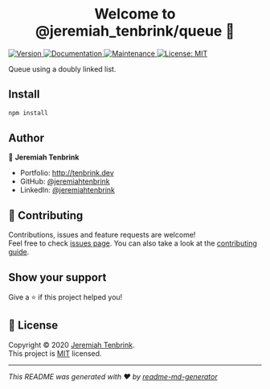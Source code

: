 <h1 align="center">Welcome to @jeremiah_tenbrink/queue 👋</h1>
<p>
  <a href="https://www.npmjs.com/package/@jeremiah_tenbrink/queue" target="_blank">
    <img alt="Version" src="https://img.shields.io/npm/v/@jeremiah_tenbrink/queue.svg">
  </a>
  <a href="https://jeremiahtenbrink.github.io/queue/" target="_blank">
    <img alt="Documentation" src="https://img.shields.io/badge/documentation-yes-brightgreen.svg" />
  </a>
  <a href="https://github.com/jeremiahtenbrink/queue/graphs/commit-activity" target="_blank">
    <img alt="Maintenance" src="https://img.shields.io/badge/Maintained%3F-yes-green.svg" />
  </a>
  <a href="https://github.com/jeremiahtenbrink/queue/blob/master/LICENSE" target="_blank">
    <img alt="License: MIT" src="https://img.shields.io/github/license/jeremiahtenbrink/queue" />
  </a>


</p>


Queue using a doubly linked list.

## Install

```sh
npm install
```

## Author

👤 **Jeremiah Tenbrink**

* Portfolio: http://tenbrink.dev
* GitHub: [@jeremiahtenbrink](https://github.com/jeremiahtenbrink)
* LinkedIn: [@jeremiahtenbrink](https://linkedin.com/in/jeremiahtenbrink)

## 🤝 Contributing

Contributions, issues and feature requests are welcome!<br />Feel free to check [issues page](https://github.com/jeremiahtenbrink/queue/issues). You can also take a look at the [contributing guide](https://github.com/jeremiahtenbrink/queue/blob/master/CONTRIBUTING.md).

## Show your support

Give a ⭐️ if this project helped you!

## 📝 License

Copyright © 2020 [Jeremiah Tenbrink](https://github.com/jeremiahtenbrink).<br />
This project is [MIT](https://github.com/jeremiahtenbrink/queue/blob/master/LICENSE) licensed.

***
_This README was generated with ❤️ by [readme-md-generator](https://github.com/kefranabg/readme-md-generator)_
